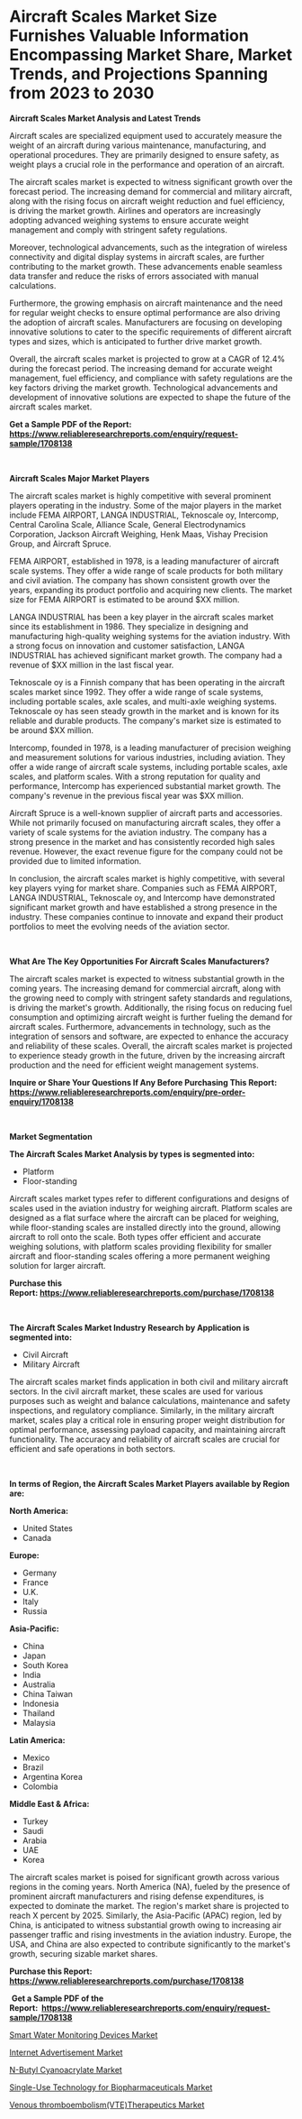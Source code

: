 <p><h1>Aircraft Scales Market Size Furnishes Valuable Information Encompassing Market Share, Market Trends, and Projections Spanning from 2023 to 2030</h1></p><p><strong>Aircraft Scales Market Analysis and Latest Trends</strong></p>
<p><p>Aircraft scales are specialized equipment used to accurately measure the weight of an aircraft during various maintenance, manufacturing, and operational procedures. They are primarily designed to ensure safety, as weight plays a crucial role in the performance and operation of an aircraft.</p><p>The aircraft scales market is expected to witness significant growth over the forecast period. The increasing demand for commercial and military aircraft, along with the rising focus on aircraft weight reduction and fuel efficiency, is driving the market growth. Airlines and operators are increasingly adopting advanced weighing systems to ensure accurate weight management and comply with stringent safety regulations.</p><p>Moreover, technological advancements, such as the integration of wireless connectivity and digital display systems in aircraft scales, are further contributing to the market growth. These advancements enable seamless data transfer and reduce the risks of errors associated with manual calculations.</p><p>Furthermore, the growing emphasis on aircraft maintenance and the need for regular weight checks to ensure optimal performance are also driving the adoption of aircraft scales. Manufacturers are focusing on developing innovative solutions to cater to the specific requirements of different aircraft types and sizes, which is anticipated to further drive market growth.</p><p>Overall, the aircraft scales market is projected to grow at a CAGR of 12.4% during the forecast period. The increasing demand for accurate weight management, fuel efficiency, and compliance with safety regulations are the key factors driving the market growth. Technological advancements and development of innovative solutions are expected to shape the future of the aircraft scales market.</p></p>
<p><strong>Get a Sample PDF of the Report:&nbsp; <a href="https://www.reliableresearchreports.com/enquiry/request-sample/1708138">https://www.reliableresearchreports.com/enquiry/request-sample/1708138</a></strong></p>
<p>&nbsp;</p>
<p><strong>Aircraft Scales Major Market Players</strong></p>
<p><p>The aircraft scales market is highly competitive with several prominent players operating in the industry. Some of the major players in the market include FEMA AIRPORT, LANGA INDUSTRIAL, Teknoscale oy, Intercomp, Central Carolina Scale, Alliance Scale, General Electrodynamics Corporation, Jackson Aircraft Weighing, Henk Maas, Vishay Precision Group, and Aircraft Spruce. </p><p>FEMA AIRPORT, established in 1978, is a leading manufacturer of aircraft scale systems. They offer a wide range of scale products for both military and civil aviation. The company has shown consistent growth over the years, expanding its product portfolio and acquiring new clients. The market size for FEMA AIRPORT is estimated to be around $XX million.</p><p>LANGA INDUSTRIAL has been a key player in the aircraft scales market since its establishment in 1986. They specialize in designing and manufacturing high-quality weighing systems for the aviation industry. With a strong focus on innovation and customer satisfaction, LANGA INDUSTRIAL has achieved significant market growth. The company had a revenue of $XX million in the last fiscal year.</p><p>Teknoscale oy is a Finnish company that has been operating in the aircraft scales market since 1992. They offer a wide range of scale systems, including portable scales, axle scales, and multi-axle weighing systems. Teknoscale oy has seen steady growth in the market and is known for its reliable and durable products. The company's market size is estimated to be around $XX million.</p><p>Intercomp, founded in 1978, is a leading manufacturer of precision weighing and measurement solutions for various industries, including aviation. They offer a wide range of aircraft scale systems, including portable scales, axle scales, and platform scales. With a strong reputation for quality and performance, Intercomp has experienced substantial market growth. The company's revenue in the previous fiscal year was $XX million.</p><p>Aircraft Spruce is a well-known supplier of aircraft parts and accessories. While not primarily focused on manufacturing aircraft scales, they offer a variety of scale systems for the aviation industry. The company has a strong presence in the market and has consistently recorded high sales revenue. However, the exact revenue figure for the company could not be provided due to limited information.</p><p>In conclusion, the aircraft scales market is highly competitive, with several key players vying for market share. Companies such as FEMA AIRPORT, LANGA INDUSTRIAL, Teknoscale oy, and Intercomp have demonstrated significant market growth and have established a strong presence in the industry. These companies continue to innovate and expand their product portfolios to meet the evolving needs of the aviation sector.</p></p>
<p>&nbsp;</p>
<p><strong>What Are The Key Opportunities For Aircraft Scales Manufacturers?</strong></p>
<p><p>The aircraft scales market is expected to witness substantial growth in the coming years. The increasing demand for commercial aircraft, along with the growing need to comply with stringent safety standards and regulations, is driving the market's growth. Additionally, the rising focus on reducing fuel consumption and optimizing aircraft weight is further fueling the demand for aircraft scales. Furthermore, advancements in technology, such as the integration of sensors and software, are expected to enhance the accuracy and reliability of these scales. Overall, the aircraft scales market is projected to experience steady growth in the future, driven by the increasing aircraft production and the need for efficient weight management systems.</p></p>
<p><strong>Inquire or Share Your Questions If Any Before Purchasing This Report: <a href="https://www.reliableresearchreports.com/enquiry/pre-order-enquiry/1708138">https://www.reliableresearchreports.com/enquiry/pre-order-enquiry/1708138</a></strong></p>
<p>&nbsp;</p>
<p><strong>Market Segmentation</strong></p>
<p><strong>The Aircraft Scales Market Analysis by types is segmented into:</strong></p>
<p><ul><li>Platform</li><li>Floor-standing</li></ul></p>
<p><p>Aircraft scales market types refer to different configurations and designs of scales used in the aviation industry for weighing aircraft. Platform scales are designed as a flat surface where the aircraft can be placed for weighing, while floor-standing scales are installed directly into the ground, allowing aircraft to roll onto the scale. Both types offer efficient and accurate weighing solutions, with platform scales providing flexibility for smaller aircraft and floor-standing scales offering a more permanent weighing solution for larger aircraft.</p></p>
<p><strong>Purchase this Report:&nbsp;<a href="https://www.reliableresearchreports.com/purchase/1708138">https://www.reliableresearchreports.com/purchase/1708138</a></strong></p>
<p>&nbsp;</p>
<p><strong>The Aircraft Scales Market Industry Research by Application is segmented into:</strong></p>
<p><ul><li>Civil Aircraft</li><li>Military Aircraft</li></ul></p>
<p><p>The aircraft scales market finds application in both civil and military aircraft sectors. In the civil aircraft market, these scales are used for various purposes such as weight and balance calculations, maintenance and safety inspections, and regulatory compliance. Similarly, in the military aircraft market, scales play a critical role in ensuring proper weight distribution for optimal performance, assessing payload capacity, and maintaining aircraft functionality. The accuracy and reliability of aircraft scales are crucial for efficient and safe operations in both sectors.</p></p>
<p>&nbsp;</p>
<p><strong>In terms of Region, the Aircraft Scales Market Players available by Region are:</strong></p>
<p>
    <p> <strong> North America: </strong>
        <ul>
            <li>United States</li>
            <li>Canada</li>
        </ul>
        </p> 
    <p> <strong> Europe: </strong>
        <ul>
            <li>Germany</li>
            <li>France</li>
            <li>U.K.</li>
            <li>Italy</li>
            <li>Russia</li>
        </ul>
        </p> 
    <p> <strong> Asia-Pacific: </strong>
        <ul>
            <li>China</li>
            <li>Japan</li>
            <li>South Korea</li>
            <li>India</li>
            <li>Australia</li>
            <li>China Taiwan</li>
            <li>Indonesia</li>
            <li>Thailand</li>
            <li>Malaysia</li>
        </ul>
        </p> 
    <p> <strong> Latin America: </strong>
        <ul>
            <li>Mexico</li>
            <li>Brazil</li>
            <li>Argentina Korea</li>
            <li>Colombia</li>
        </ul>
        </p> 
    <p> <strong> Middle East & Africa: </strong>
        <ul>
            <li>Turkey</li>
            <li>Saudi</li>
            <li>Arabia</li>
            <li>UAE</li>
            <li>Korea</li>
        </ul>
    </p>
    </p>
<p><p>The aircraft scales market is poised for significant growth across various regions in the coming years. North America (NA), fueled by the presence of prominent aircraft manufacturers and rising defense expenditures, is expected to dominate the market. The region's market share is projected to reach X percent by 2025. Similarly, the Asia-Pacific (APAC) region, led by China, is anticipated to witness substantial growth owing to increasing air passenger traffic and rising investments in the aviation industry. Europe, the USA, and China are also expected to contribute significantly to the market's growth, securing sizable market shares.</p></p>
<p><strong>Purchase this Report: <a href="https://www.reliableresearchreports.com/purchase/1708138">https://www.reliableresearchreports.com/purchase/1708138</a></strong></p>
<p>&nbsp;<strong>Get a Sample PDF of the Report:&nbsp;&nbsp;<a href="https://www.reliableresearchreports.com/enquiry/request-sample/1708138">https://www.reliableresearchreports.com/enquiry/request-sample/1708138</a></strong></p>
<p><strong></strong></p>
<p><p><a href="https://medium.com/@williambatz97/smart-water-monitoring-devices-market-size-cagr-trends-2024-2030-51c9c3d79b0c">Smart Water Monitoring Devices Market</a></p><p><a href="https://github.com/rahu1501/Market-Research-Report-List-1/blob/main/internet-advertisement-market.md">Internet Advertisement Market</a></p><p><a href="https://medium.com/@othaleffler644/n-butyl-cyanoacrylate-market-analysis-and-sze-forecasted-for-period-from-2023-to-2030-9b70ab5d4d38">N-Butyl Cyanoacrylate Market</a></p><p><a href="https://www.linkedin.com/pulse/single-use-technology-biopharmaceuticals-market-size-2023-2030-d40tf/">Single-Use Technology for Biopharmaceuticals Market</a></p><p><a href="https://www.linkedin.com/pulse/venous-thromboembolismvtetherapeutics-market-challenges-ckttf/">Venous thromboembolism(VTE)Therapeutics Market</a></p></p>